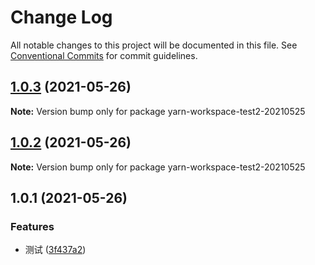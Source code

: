 # Change Log

All notable changes to this project will be documented in this file.
See [Conventional Commits](https://conventionalcommits.org) for commit guidelines.

## [1.0.3](https://github.com/herman7/yarn-workspace-test2-20210525/compare/v1.0.2...v1.0.3) (2021-05-26)

**Note:** Version bump only for package yarn-workspace-test2-20210525





## [1.0.2](https://github.com/herman7/yarn-workspace-test2-20210525/compare/v1.0.1...v1.0.2) (2021-05-26)

**Note:** Version bump only for package yarn-workspace-test2-20210525





## 1.0.1 (2021-05-26)


### Features

* 测试 ([3f437a2](https://github.com/herman7/yarn-workspace-test2-20210525/commit/3f437a2aa9585b1f20b4f93c75db034905fea3e9))
